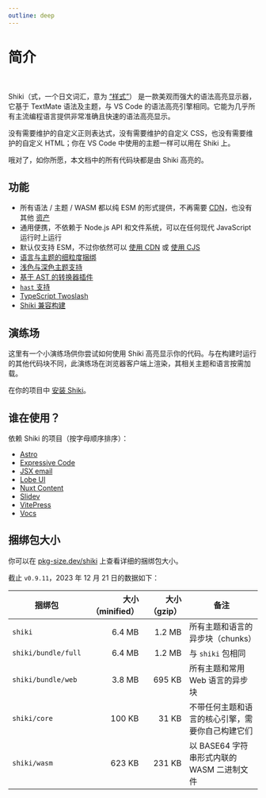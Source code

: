 ```yaml
---
outline: deep
---
```


# 简介

<br>

<span text-brand-yellow text-xl>Shiki</span><span op75>（式，一个日文词汇，意为 [“样式”](https://jisho.org/word/%E5%BC%8F)）</span> 是一款美观而强大的语法高亮显示器，它基于 TextMate 语法及主题，与 VS Code 的语法高亮引擎相同。它能为几乎所有主流编程语言提供非常准确且快速的语法高亮显示。

没有需要维护的自定义正则表达式，没有需要维护的自定义 CSS，也没有需要维护的自定义 HTML；你在 VS Code 中使用的主题一样可以用在 Shiki 上。

哦对了，如你所愿，本文档中的所有代码块都是由 Shiki 高亮的。

## 功能

- 所有语法 / 主题 / WASM 都以纯 ESM 的形式提供，不再需要 [CDN](https://github.com/shikijs/shiki#specify-a-custom-root-directory)，也没有其他 [资产](https://github.com/shikijs/shiki#specify-how-to-load-webassembly)
- 通用便携，不依赖于 Node.js API 和文件系统，可以在任何现代 JavaScript 运行时上运行
- 默认仅支持 ESM，不过你依然可以 [使用 CDN](/guide/install#cdn-usage) 或 [使用 CJS](/guide/install#cjs-usage)
- [语言与主题的细粒度捆绑](/guide/install#fine-grained-bundle)
- [浅色与深色主题支持](/guide/dual-themes)
- [基于 AST 的转换器插件](/guide/transformers)
- [`hast` 支持](/guide/transformers#codetohast)
- [TypeScript Twoslash](/packages/twoslash)
- [Shiki 兼容构建](/guide/compat)

## 演练场

这里有一个小演练场供你尝试如何使用 Shiki 高亮显示你的代码。与在构建时运行的其他代码块不同，此演练场在浏览器客户端上渲染，其相关主题和语言按需加载。

<ShikiMiniPlayground />

在你的项目中 [安装 Shiki](/guide/install)。

## 谁在使用？

依赖 Shiki 的项目（按字母顺序排序）：

- [Astro](https://docs.astro.build/en/guides/markdown-content/#syntax-highlighting)
- [Expressive Code](https://expressive-code.com/)
- [JSX email](https://jsx.email/)
- [Lobe UI](https://github.com/lobehub/lobe-ui)
- [Nuxt Content](https://content.nuxt.com/usage/markdown#code-highlighting)
- [Slidev](https://sli.dev/custom/highlighters.html#highlighters)
- [VitePress](https://vitepress.dev/guide/markdown#syntax-highlighting-in-code-blocks)
- [Vocs](https://github.com/wevm/vocs)

## 捆绑包大小

你可以在 [pkg-size.dev/shiki](https://pkg-size.dev/shiki) 上查看详细的捆绑包大小。

截止 `v0.9.11`，2023 年 12 月 21 日的数据如下：

| 捆绑包              | 大小（minified） | 大小（gzip） | 备注                                             |
| ------------------- | ---------------: | -----------: | ------------------------------------------------ |
| `shiki`             |           6.4 MB |       1.2 MB | 所有主题和语言的异步块（chunks）                 |
| `shiki/bundle/full` |           6.4 MB |       1.2 MB | 与 `shiki` 包相同                                |
| `shiki/bundle/web`  |           3.8 MB |       695 KB | 所有主题和常用 Web 语言的异步块                  |
| `shiki/core`        |           100 KB |        31 KB | 不带任何主题和语言的核心引擎，需要你自己构建它们 |
| `shiki/wasm`        |           623 KB |       231 KB | 以 BASE64 字符串形式内联的 WASM 二进制文件       |
